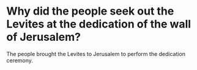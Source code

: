 # Why did the people seek out the Levites at the dedication of the wall of Jerusalem?

The people brought the Levites to Jerusalem to perform the dedication ceremony.
